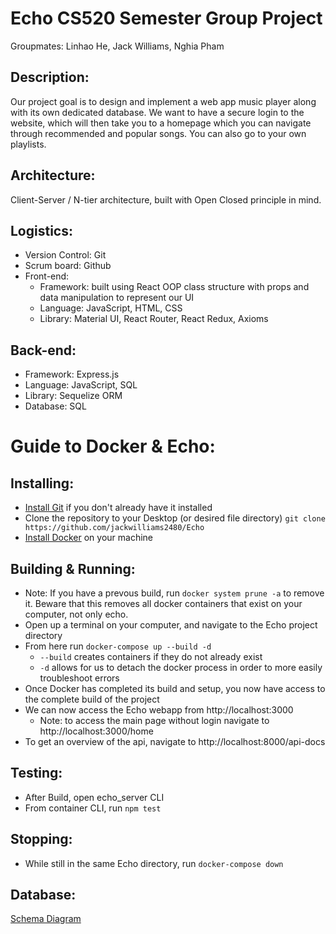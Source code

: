 # Echo CS520 Semester Group Project
Groupmates: Linhao He, Jack Williams, Nghia Pham

## Description:
Our project goal is to design and implement a web app music player along with its own dedicated database. We want to have a secure login to the website, which will then take you to a homepage which you can navigate through recommended and popular songs. You can also go to your own playlists.

## Architecture:
Client-Server / N-tier architecture, built with Open Closed principle in mind.

## Logistics:
- Version Control: Git
- Scrum board: Github
- Front-end: 
  - Framework: built using React OOP class structure with props and data manipulation to represent our UI
  - Language: JavaScript, HTML, CSS
  - Library: Material UI, React Router, React Redux, Axioms

## Back-end:
- Framework: Express.js
- Language: JavaScript, SQL
- Library: Sequelize ORM
- Database: SQL

# Guide to Docker & Echo:

## Installing:
* [Install Git](https://git-scm.com/book/en/v2/Getting-Started-Installing-Git) if you don't already have it installed
* Clone the repository to your Desktop (or desired file directory)
``git clone https://github.com/jackwilliams2480/Echo``
* [Install Docker](https://docs.docker.com/get-docker/) on your machine

## Building & Running:
* Note: If you have a prevous build, run ``docker system prune -a`` to remove it. Beware that this removes all docker containers that exist on your computer, not only echo.
* Open up a terminal on your computer, and navigate to the Echo project directory 
* From here run ``docker-compose up --build -d``
	* ``--build`` creates containers if they do not already exist
	* ``-d`` allows for us to detach the docker process in order to more easily troubleshoot errors
* Once Docker has completed its build and setup, you now have access to the complete build of the project
* We can now access the Echo webapp from http://localhost:3000
	* Note: to access the main page without login navigate to http://localhost:3000/home
* To get an overview of the api, navigate to http://localhost:8000/api-docs

## Testing:
* After Build, open echo_server CLI
* From container CLI, run ``npm test``

## Stopping:
* While still in the same Echo directory, run ``docker-compose down``

## Database:
[Schema Diagram](https://dbdiagram.io/d/6267735095e7f23c617118c4)
